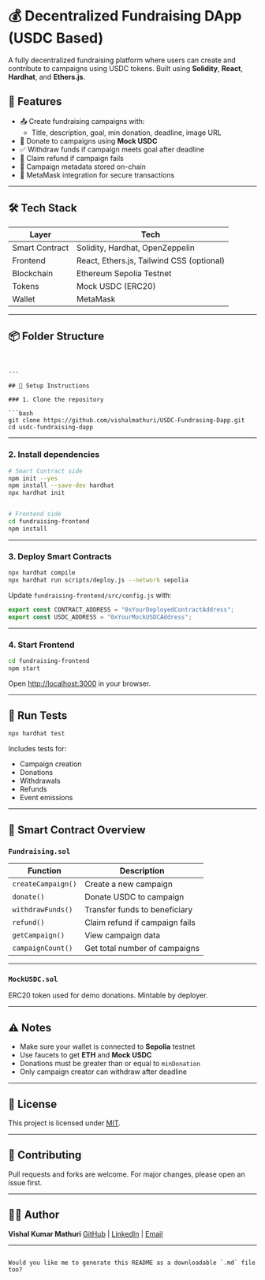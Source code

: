 # 💰 Decentralized Fundraising DApp (USDC Based)

A fully decentralized fundraising platform where users can create and contribute to campaigns using USDC tokens. Built using **Solidity**, **React**, **Hardhat**, and **Ethers.js**.

## 🚀 Features

- 📤 Create fundraising campaigns with:
  - Title, description, goal, min donation, deadline, image URL
- 🎁 Donate to campaigns using **Mock USDC**
- ✅ Withdraw funds if campaign meets goal after deadline
- 🔁 Claim refund if campaign fails
- 🧠 Campaign metadata stored on-chain
- 🔐 MetaMask integration for secure transactions

---

## 🛠 Tech Stack

| Layer       | Tech                    |
|-------------|-------------------------|
| Smart Contract | Solidity, Hardhat, OpenZeppelin |
| Frontend       | React, Ethers.js, Tailwind CSS (optional) |
| Blockchain     | Ethereum Sepolia Testnet |
| Tokens         | Mock USDC (ERC20)     |
| Wallet         | MetaMask              |

---

## 📦 Folder Structure

```


---

## 🔧 Setup Instructions

### 1. Clone the repository

```bash
git clone https://github.com/vishalmathuri/USDC-Fundrasing-Dapp.git
cd usdc-fundraising-dapp
````

---

### 2. Install dependencies

```bash
# Smart Contract side
npm init --yes
npm install --save-dev hardhat
npx hardhat init


# Frontend side
cd fundraising-frontend
npm install
```

---

### 3. Deploy Smart Contracts

```bash
npx hardhat compile
npx hardhat run scripts/deploy.js --network sepolia
```

Update `fundraising-frontend/src/config.js` with:

```js
export const CONTRACT_ADDRESS = "0xYourDeployedContractAddress";
export const USDC_ADDRESS = "0xYourMockUSDCAddress";
```

---

### 4. Start Frontend

```bash
cd fundraising-frontend
npm start
```

Open [http://localhost:3000](http://localhost:3000) in your browser.

---

## 🧪 Run Tests

```bash
npx hardhat test
```

Includes tests for:

* Campaign creation
* Donations
* Withdrawals
* Refunds
* Event emissions

---

## 🧠 Smart Contract Overview

### `Fundraising.sol`

| Function           | Description                    |
| ------------------ | ------------------------------ |
| `createCampaign()` | Create a new campaign          |
| `donate()`         | Donate USDC to campaign        |
| `withdrawFunds()`  | Transfer funds to beneficiary  |
| `refund()`         | Claim refund if campaign fails |
| `getCampaign()`    | View campaign data             |
| `campaignCount()`  | Get total number of campaigns  |

---

### `MockUSDC.sol`

ERC20 token used for demo donations. Mintable by deployer.

---

## ⚠️ Notes

* Make sure your wallet is connected to **Sepolia** testnet
* Use faucets to get **ETH** and **Mock USDC**
* Donations must be greater than or equal to `minDonation`
* Only campaign creator can withdraw after deadline

---

## 📄 License

This project is licensed under [MIT](LICENSE).

---

## 🙌 Contributing

Pull requests and forks are welcome. For major changes, please open an issue first.

---

## 👨‍💻 Author

**Vishal Kumar Mathuri**
[GitHub](https://github.com/vishalmathuri) | [LinkedIn](https://linkedin.com/in/vishal-mathuri) | [Email](mailto:vishalkumarmathuri@gmail.com)

---

```

Would you like me to generate this README as a downloadable `.md` file too?
```
